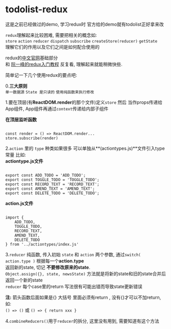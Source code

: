 # todolist-redux
这是之前已经做过的demo, 学习redux时 官方给的demo就有todolist正好拿来改  

`redux`理解起来比较困难, 需要把相关的概念如:  
`store` `action` `reducer` `dispatch` `subscribe` `createStore(reducer)` `getState`  
理解它们的作用以及它们之间是如何配合使用的

redux的<a href="http://cn.redux.js.org/docs/basics/" target="_blank" title="redux中文官网">中文官网</a>基础部分  
和 <a href="http://www.ruanyifeng.com/blog/2016/09/redux_tutorial_part_one_basic_usages.html" target="_blank" title="阮一峰的redux入门教程">阮一峰的redux入门教程</a> 反复看, 理解起来就能稍微快些.

简单记一下几个使用redux的要点吧:  

0.**三大原则**  
`单一数据源` `State 是只读的` `使用纯函数来执行修改`

1.要在顶层(有**ReactDOM.render**的那个文件)定义`store` 然后 当作props传递给App组件, App组件再通过`context`传递给内部子组件  

**在顶层监听函数**  
<pre><code>
const render = () => ReactDOM.render...
store.subscribe(render)
</pre></code>


2.`action` 里的 `type` 种类如果很多 可以单独从**(actiontypes.js)**文件引入type常量
比如:  
**actiontype.js文件**
<pre><code>
export const ADD_TODO = 'ADD_TODO';
export const TOGGLE_TODO = 'TOGGLE_TODO';
export const RECORD_TEXT = 'RECORD_TEXT';
export const AMEND_TEXT = 'AMEND_TEXT';
export const DELETE_TODO = 'DELETE_TODO';
</code></pre>

**action.js文件**
<pre><code>
import { 
	ADD_TODO,
	TOGGLE_TODO, 
	RECORD_TEXT,
	AMEND_TEXT,
	DELETE_TODO 
} from '../actiontypes/index.js'
</code></pre>

3.`reducer` 纯函数, 传入初始 `state` 和 `action` 两个参数, 通过`switch( action.type )` 根据每一个**action.type**  
返回新的state, 切记 **不要修改原来的state**.  
``Object.assign({}, state, newsState)`` 方法就是将新的state和旧的state合并后返回一个新的state  
`reducer` 每个case里的return 写法很有可能出错而导致state更新错误  

**注:** 箭头函数后面如果是{} 大括号 里面必须有return , 没有{}才可以不加return, 如:  
`() => ()` 或 `() => { return xxx }`

4.`combineReducers()`用于`reducer`的拆分, 这里没有用到, 需要知道有这个方法
